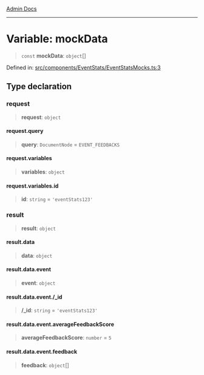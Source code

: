 [Admin Docs](/)

***

# Variable: mockData

> `const` **mockData**: `object`[]

Defined in: [src/components/EventStats/EventStatsMocks.ts:3](https://github.com/PalisadoesFoundation/talawa-admin/blob/main/src/components/EventStats/EventStatsMocks.ts#L3)

## Type declaration

### request

> **request**: `object`

#### request.query

> **query**: `DocumentNode` = `EVENT_FEEDBACKS`

#### request.variables

> **variables**: `object`

#### request.variables.id

> **id**: `string` = `'eventStats123'`

### result

> **result**: `object`

#### result.data

> **data**: `object`

#### result.data.event

> **event**: `object`

#### result.data.event./_id

> **/_id**: `string` = `'eventStats123'`

#### result.data.event.averageFeedbackScore

> **averageFeedbackScore**: `number` = `5`

#### result.data.event.feedback

> **feedback**: `object`[]
